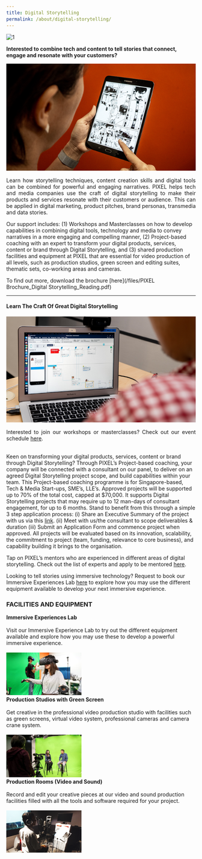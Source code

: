 ```yaml
---
title: Digital Storytelling
permalink: /about/digital-storytelling/
---
```

![1](/images/digital-storytelling/DS_Banner_1440x432.jpg)

**Interested to combine tech and content to tell stories that connect, engage and resonate with your customers?**

![2](/images/digital-storytelling/DigitalStorytelling-_Img1_630-x-355.png)

<p align="justify">Learn how storytelling techniques, content creation skills and digital tools can be combined for powerful and engaging narratives. PIXEL helps tech and media companies use the craft of digital storytelling to make their products and services resonate with their customers or audience. This can be applied in digital marketing, product pitches, brand personas, transmedia and data stories.

Our support includes: (1) Workshops and Masterclasses on how to develop capabilities in combining digital tools, technology and media to convey narratives in a more engaging and compelling manner, (2) Project-based coaching with an expert to transform your digital products, services, content or brand through Digital Storytelling, and (3) shared production facilities and equipment at PIXEL that are essential for video production of all levels, such as production studios, green screen and editing suites, thematic sets, co-working areas and cameras.</p>

To find out more, download the brochure [here](/files/PIXEL Brochure_Digital Storytelling_Reading.pdf)

---

#### Learn The Craft Of Great Digital Storytelling

![3](/images/digital-storytelling/DigitalStorytelling_Img2_770-x-430.png)

<p align="justify">Interested to join our workshops or masterclasses? Check out our event schedule <a href="/events/">here</a>.<br><br>

Keen on transforming your digital products, services, content or brand through Digital Storytelling? Through PIXEL’s Project-based coaching, your company will be connected with a consultant on our panel, to deliver on an agreed Digital Storytelling project scope, and build capabilities within your team. This Project-based coaching programme is for Singapore-based, Tech & Media Start-ups, SME’s, LLE’s. Approved projects will be supported up to 70% of the total cost, capped at $70,000. It supports Digital Storytelling projects that may require up to 12 man-days of consultant engagement, for up to 6 months. Stand to benefit from this through a simple 3 step application process: (i) Share an Executive Summary of the project with us via this <a href="https://forms.cwp.gov.sg/venuerequest/Form0R6RA" target="_blank">link</a>. (ii) Meet with us/the consultant to scope deliverables & duration (iii) Submit an Application Form and commence project when approved. All projects will be evaluated based on its innovation, scalability, the commitment to project (team, funding, relevance to core business), and capability building it brings to the organisation.

Tap on PIXEL’s mentors who are experienced in different areas of digital storytelling. Check out the list of experts and apply to be mentored <a href="/community/mentorship-programme/">here</a>.

Looking to tell stories using immersive technology? Request to book our Immersive Experiences Lab <a href="https://forms.cwp.gov.sg/venuerequest/FormNFJO7" target="_blank">here</a> to explore how you may use the different equipment available to develop your next immersive experience. </p>

<h3>FACILITIES AND EQUIPMENT</h3>

<div class="row">
  <div class="column">
    <div class="header"><b>Immersive Experiences Lab</b></div><br>
    <div class="para">Visit our Immersive Experience Lab to try out the different equipment available and explore how you may use these to develop a powerful immersive experience.</div><br>
         <img src="/images/facilities/facilities-and-equipment/Immersive-Experiences-Lab_630-x-355.png" width="200">
  </div>
  <div class="column">
    <div class="header"><b>Production Studios with Green Screen</b></div><br>
    <div class="para">Get creative in the professional video production studio with facilities such as green screens, virtual video system, professional cameras and camera crane system.</div><br><img src="/images/facilities/facilities-and-equipment/IMG_8110-green-screen-2.jpg" width="200">
  </div>
  <div class="column">
    <div class="header"><b>Production Rooms (Video and Sound)</b></div><br>
    <div class="para">Record and edit your creative pieces at our video and sound production facilities filled with all the tools and software required for your project.</div><br><img src="/images/facilities/facilities-and-equipment/Production-Room_630-x-355.png" width="200">
    </div>
       </div>
